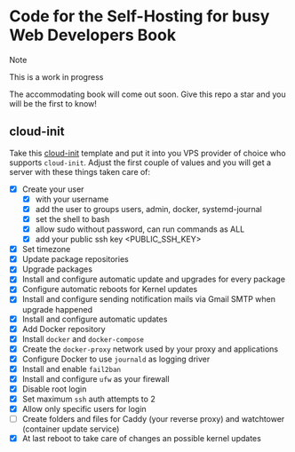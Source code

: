 # Code for the Self-Hosting for busy Web Developers Book

> [!NOTE]
> This is a work in progress

The accommodating book will come out soon.
Give this repo a star and you will be the first to know!

## cloud-init

Take this [cloud-init](cloud-init/cloud-init.j2) template and put it into you VPS provider of choice who supports `cloud-init`.
Adjust the first couple of values and you will get a server with these things taken care of:

- [x] Create your user
  - [x] with your username
  - [x] add the user to groups users, admin, docker, systemd-journal
  - [x] set the shell to bash
  - [x] allow sudo without password, can run commands as ALL
  - [x] add your public ssh key <PUBLIC_SSH_KEY>
- [x] Set timezone
- [x] Update package repositories
- [x] Upgrade packages
- [x] Install and configure automatic update and upgrades for every package
- [x] Configure automatic reboots for Kernel updates
- [x] Install and configure sending notification mails via Gmail SMTP when upgrade happened
- [x] Install and configure automatic updates
- [x] Add Docker repository
- [x] Install `docker` and `docker-compose`
- [x] Create the `docker-proxy` network used by your proxy and applications
- [x] Configure Docker to use `journald` as logging driver
- [x] Install and enable `fail2ban`
- [x] Install and configure `ufw` as your firewall
- [x] Disable root login
- [x] Set maximum `ssh` auth attempts to 2
- [x] Allow only specific users for login
- [ ] Create folders and files for Caddy (your reverse proxy) and watchtower (container update service)
- [x] At last reboot to take care of changes an possible kernel updates
